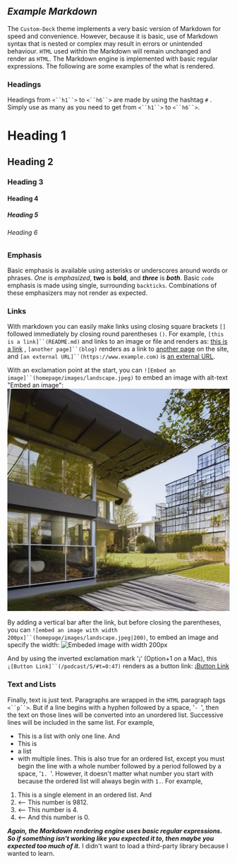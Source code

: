 ## *Example Markdown*

The `Custom-Deck` theme implements a very basic version of Markdown for speed and convenience. However, because it is basic, use of Markdown syntax that is nested or complex may result in errors or unintended behaviour. `HTML` used within the Markdown will remain unchanged and render as `HTML`. The Markdown engine is implemented with basic regular expressions. The following are some examples of the what is rendered.

### Headings

Headings from `<``h1``>` to `<``h6``>` are made by using the hashtag `#` . Simply use as many as you need to get from  `<``h1``>` to `<``h6``>`.

# Heading 1
## Heading 2
### Heading 3
#### Heading 4
##### Heading 5
###### Heading 6

### Emphasis

Basic emphasis is available using asterisks or underscores around words or phrases. _One_ is *emphasized*, **two** is __bold__, and ***three*** is **_both_**. Basic `code` emphasis is made using single, surrounding `backticks`. Combinations of these emphasizers may not render as expected.

### Links

With markdown you can easily make links using closing square brackets `[]` followed immediately by closing round parentheses `()`. For example, `[this is a link]``(README.md)` and links to an image or file and renders as: [this is a link](README.md) , `[another page]``(blog)` renders as a link to [another page](blog) on the site, and `[an external URL]``(https://www.example.com)` is [an external URL](https://www.example.com).

With an exclamation point at the start, you can `![Embed an image]``(homepage/images/landscape.jpeg)` to embed an image with alt-text "Embed an image":
![Embed image](homepage/images/landscape.jpeg)

By adding a vertical bar after the link, but before closing the parentheses, you can `![embed an image with width 200px]``(homepage/images/landscape.jpeg|200)`, to embed an image and specify the width:
![Embeded image with width 200px](homepage/images/landscape.jpeg|200)

And by using the inverted exclamation mark '¡' (Option+1 on a Mac), this `¡[Button Link]``(/podcast/5/#t=0:47)` renders as a button link: ¡[Button Link](podcast/5/#t=0:47)

### Text and Lists

Finally, text is just text. Paragraphs are wrapped in the `HTML` paragraph tags `<``p``>`. But if a line begins with a hyphen followed by a space, '`- `', then the text on those lines will be converted into an unordered list. Successive lines will be included in the same list. For example,
- This is a list with only one line.
And
- This is
- a list
- with multiple lines.
This is also true for an ordered list, except you must begin the line with a whole number followed by a period followed by a space, '`1. `'. However, it doesn't matter what number you start with because the ordered list will always begin with `1.`. For example, 
1. This is a single element in an ordered list.
And
9812. <— This number is 9812.
4. <— This number is 4.
0. <— And this number is 0.

***Again, the Markdown rendering engine uses basic regular expressions. So if something isn't working like you expected it to, then maybe you expected too much of it.*** I didn't want to load a third-party library because I wanted to learn.